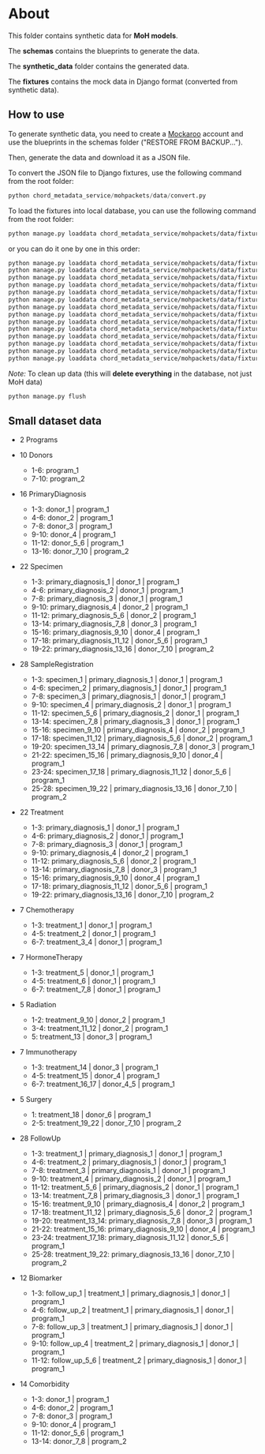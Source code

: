 # About

This folder contains synthetic data for **MoH models**.

The **schemas** contains the blueprints to generate the data.

The **synthetic_data** folder contains the generated data.

The **fixtures** contains the mock data in Django format (converted from synthetic data).

## How to use

To generate synthetic data, you need to create a [Mockaroo](https://www.mockaroo.com/) account and use the blueprints in the schemas folder ("RESTORE FROM BACKUP...").

Then, generate the data and download it as a JSON file.

To convert the JSON file to Django fixtures, use the following command from the root folder:

```python
python chord_metadata_service/mohpackets/data/convert.py
```

To load the fixtures into local database, you can use the following command from the root folder:

```bash
python manage.py loaddata chord_metadata_service/mohpackets/data/fixtures/Program.json chord_metadata_service/mohpackets/data/fixtures/Donor.json chord_metadata_service/mohpackets/data/fixtures/PrimaryDiagnosis.json chord_metadata_service/mohpackets/data/fixtures/Specimen.json chord_metadata_service/mohpackets/data/fixtures/SampleRegistration.json chord_metadata_service/mohpackets/data/fixtures/Treatment.json chord_metadata_service/mohpackets/data/fixtures/Chemotherapy.json chord_metadata_service/mohpackets/data/fixtures/HormoneTherapy.json chord_metadata_service/mohpackets/data/fixtures/Radiation.json chord_metadata_service/mohpackets/data/fixtures/Immunotherapy.json chord_metadata_service/mohpackets/data/fixtures/Surgery.json chord_metadata_service/mohpackets/data/fixtures/FollowUp.json chord_metadata_service/mohpackets/data/fixtures/Biomarker.json chord_metadata_service/mohpackets/data/fixtures/Comorbidity.json
```

or you can do it one by one in this order:

```bash
python manage.py loaddata chord_metadata_service/mohpackets/data/fixtures/Program.json 
python manage.py loaddata chord_metadata_service/mohpackets/data/fixtures/Donor.json 
python manage.py loaddata chord_metadata_service/mohpackets/data/fixtures/PrimaryDiagnosis.json
python manage.py loaddata chord_metadata_service/mohpackets/data/fixtures/Specimen.json
python manage.py loaddata chord_metadata_service/mohpackets/data/fixtures/SampleRegistration.json
python manage.py loaddata chord_metadata_service/mohpackets/data/fixtures/Treatment.json
python manage.py loaddata chord_metadata_service/mohpackets/data/fixtures/Chemotherapy.json
python manage.py loaddata chord_metadata_service/mohpackets/data/fixtures/HormoneTherapy.json
python manage.py loaddata chord_metadata_service/mohpackets/data/fixtures/Radiation.json
python manage.py loaddata chord_metadata_service/mohpackets/data/fixtures/Immunotherapy.json
python manage.py loaddata chord_metadata_service/mohpackets/data/fixtures/Surgery.json
python manage.py loaddata chord_metadata_service/mohpackets/data/fixtures/FollowUp.json
python manage.py loaddata chord_metadata_service/mohpackets/data/fixtures/Biomarker.json 
python manage.py loaddata chord_metadata_service/mohpackets/data/fixtures/Comorbidity.json
```

*Note:* To clean up data (this will **delete everything** in the database, not just MoH data)

```bash
python manage.py flush
```

## Small dataset data

- 2 Programs
- 10 Donors
  - 1-6: program_1
  - 7-10: program_2

- 16 PrimaryDiagnosis
  - 1-3: donor_1 | program_1
  - 4-6: donor_2 | program_1
  - 7-8: donor_3 | program_1
  - 9-10: donor_4 | program_1
  - 11-12: donor_5_6 | program_1
  - 13-16: donor_7_10 | program_2

- 22 Specimen
  - 1-3: primary_diagnosis_1 | donor_1 | program_1
  - 4-6: primary_diagnosis_2 | donor_1 | program_1
  - 7-8: primary_diagnosis_3 | donor_1 | program_1
  - 9-10: primary_diagnosis_4 | donor_2 | program_1
  - 11-12: primary_diagnosis_5_6 | donor_2 | program_1
  - 13-14: primary_diagnosis_7_8 | donor_3 | program_1
  - 15-16: primary_diagnosis_9_10 | donor_4 | program_1
  - 17-18: primary_diagnosis_11_12 | donor_5_6 | program_1
  - 19-22: primary_diagnosis_13_16 | donor_7_10 | program_2

- 28 SampleRegistration
  - 1-3: specimen_1 | primary_diagnosis_1 | donor_1 | program_1
  - 4-6: specimen_2 | primary_diagnosis_1 | donor_1 | program_1
  - 7-8: specimen_3 | primary_diagnosis_1 | donor_1 | program_1
  - 9-10: specimen_4 | primary_diagnosis_2 | donor_1 | program_1
  - 11-12: specimen_5_6 | primary_diagnosis_2 | donor_1 | program_1
  - 13-14: specimen_7_8 | primary_diagnosis_3 | donor_1 | program_1
  - 15-16: specimen_9_10 | primary_diagnosis_4 | donor_2 | program_1
  - 17-18: specimen_11_12 | primary_diagnosis_5_6 | donor_2 | program_1
  - 19-20: specimen_13_14 | primary_diagnosis_7_8 | donor_3 | program_1
  - 21-22: specimen_15_16 | primary_diagnosis_9_10 | donor_4 | program_1
  - 23-24: specimen_17_18 | primary_diagnosis_11_12 | donor_5_6 | program_1
  - 25-28: specimen_19_22 | primary_diagnosis_13_16 | donor_7_10 | program_2

- 22 Treatment
  - 1-3: primary_diagnosis_1 | donor_1 | program_1
  - 4-6: primary_diagnosis_2 | donor_1 | program_1
  - 7-8: primary_diagnosis_3 | donor_1 | program_1
  - 9-10: primary_diagnosis_4 | donor_2 | program_1
  - 11-12: primary_diagnosis_5_6 | donor_2 | program_1
  - 13-14: primary_diagnosis_7_8 | donor_3 | program_1
  - 15-16: primary_diagnosis_9_10 | donor_4 | program_1
  - 17-18: primary_diagnosis_11_12 | donor_5_6 | program_1
  - 19-22: primary_diagnosis_13_16 | donor_7_10 | program_2

- 7 Chemotherapy
  - 1-3: treatment_1 | donor_1 | program_1
  - 4-5: treatment_2 | donor_1 | program_1
  - 6-7: treatment_3_4 | donor_1 | program_1

- 7 HormoneTherapy
  - 1-3: treatment_5 | donor_1 | program_1
  - 4-5: treatment_6 | donor_1 | program_1
  - 6-7: treatment_7_8 | donor_1 | program_1

- 5 Radiation
  - 1-2: treatment_9_10 | donor_2 | program_1
  - 3-4: treatment_11_12 | donor_2 | program_1
  - 5: treatment_13 | donor_3 | program_1

- 7 Immunotherapy
  - 1-3: treatment_14 | donor_3 | program_1
  - 4-5: treatment_15 | donor_4 | program_1
  - 6-7: treatment_16_17 | donor_4_5 | program_1

- 5 Surgery
  - 1: treatment_18 | donor_6 | program_1
  - 2-5: treatment_19_22 | donor_7_10 | program_2

- 28 FollowUp
  - 1-3: treatment_1 | primary_diagnosis_1 | donor_1 | program_1
  - 4-6: treatment_2 | primary_diagnosis_1 | donor_1 | program_1
  - 7-8: treatment_3 | primary_diagnosis_1 | donor_1 | program_1
  - 9-10: treatment_4 | primary_diagnosis_2 | donor_1 | program_1
  - 11-12: treatment_5_6 | primary_diagnosis_2 | donor_1 | program_1
  - 13-14: treatment_7_8 | primary_diagnosis_3 | donor_1 | program_1
  - 15-16: treatment_9_10 | primary_diagnosis_4 | donor_2 | program_1
  - 17-18: treatment_11_12 | primary_diagnosis_5_6 | donor_2 | program_1
  - 19-20: treatment_13_14: primary_diagnosis_7_8 | donor_3 | program_1
  - 21-22: treatment_15_16: primary_diagnosis_9_10 | donor_4 | program_1
  - 23-24: treatment_17_18: primary_diagnosis_11_12 | donor_5_6 | program_1
  - 25-28: treatment_19_22: primary_diagnosis_13_16 | donor_7_10 | program_2

- 12 Biomarker
  - 1-3: follow_up_1 | treatment_1 | primary_diagnosis_1 | donor_1 | program_1
  - 4-6: follow_up_2 | treatment_1 | primary_diagnosis_1 | donor_1 | program_1
  - 7-8: follow_up_3 | treatment_1 | primary_diagnosis_1 | donor_1 | program_1
  - 9-10: follow_up_4 | treatment_2 | primary_diagnosis_1 | donor_1 | program_1
  - 11-12: follow_up_5_6 | treatment_2 | primary_diagnosis_1 | donor_1 | program_1

- 14 Comorbidity
  - 1-3: donor_1 | program_1
  - 4-6: donor_2 | program_1
  - 7-8: donor_3 | program_1
  - 9-10: donor_4 | program_1
  - 11-12: donor_5_6 | program_1
  - 13-14: donor_7_8 | program_2
